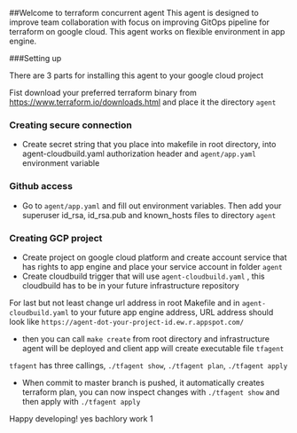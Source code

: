 ##Welcome to terraform concurrent agent
This agent is designed to improve team collaboration with focus on improving GitOps pipeline for terraform on google cloud. This agent works on flexible environment in app engine.

###Setting up

There are 3 parts for installing this agent to your google cloud project

Fist download your preferred terraform binary from https://www.terraform.io/downloads.html and place it the directory `agent` 

### Creating secure connection
- Create secret string that you place into makefile in root directory, into agent-cloudbuild.yaml authorization header and `agent/app.yaml` environment variable

### Github access
- Go to `agent/app.yaml` and fill out environment variables. Then add your superuser id_rsa, id_rsa.pub and known_hosts files to directory `agent`

### Creating GCP project
- Create project on google cloud platform and create account service that has rights to app engine and place your service account in folder `agent`
- Create cloudbuild trigger that will use `agent-cloudbuild.yaml` , this cloudbuild has to be in your future infrastructure repository

For last but not least change url address in root Makefile and in `agent-cloudbuild.yaml` to your future app engine address, URL address should look like `https://agent-dot-your-project-id.ew.r.appspot.com/`

- then you can call `make create` from root directory and infrastructure agent will be deployed and client app will create executable file `tfagent`

`tfagent` has three callings, `./tfagent show`, `./tfagent plan`, `./tfagent apply`

- When commit to master branch is pushed, it automatically creates terraform plan, you can now inspect changes with `./tfagent show` and then apply with `./tfagent apply`

Happy developing!
yes
bachlory work 1